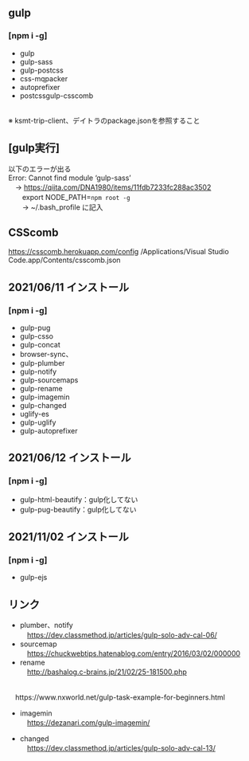 ## gulp
### [npm i -g]
- gulp
- gulp-sass
- gulp-postcss
- css-mqpacker
- autoprefixer
- postcssgulp-csscomb
<br>
※ ksmt-trip-client、デイトラのpackage.jsonを参照すること

## [gulp実行]
以下のエラーが出る<br>
Error: Cannot find module ‘gulp-sass’<br>
　→ https://qiita.com/DNA1980/items/11fdb7233fc288ac3502<br>
　　export NODE_PATH=`npm root -g` <br>
　　→ ~/.bash_profile に記入<br>

## CSScomb
https://csscomb.herokuapp.com/config
/Applications/Visual Studio Code.app/Contents/csscomb.json

## 2021/06/11 インストール
### [npm i -g]
- gulp-pug
- gulp-csso
- gulp-concat
- browser-sync、
- gulp-plumber
- gulp-notify
- gulp-sourcemaps
- gulp-rename
- gulp-imagemin
- gulp-changed
- uglify-es
- gulp-uglify
- gulp-autoprefixer

## 2021/06/12 インストール
### [npm i -g]
- gulp-html-beautify：gulp化してない
- gulp-pug-beautify：gulp化してない

## 2021/11/02 インストール
### [npm i -g]
- gulp-ejs



## リンク
- plumber、notify <br>
　https://dev.classmethod.jp/articles/gulp-solo-adv-cal-06/
- sourcemap <br>
　https://chuckwebtips.hatenablog.com/entry/2016/03/02/000000
- rename <br>
　http://bashalog.c-brains.jp/21/02/25-181500.php
<br>
　https://www.nxworld.net/gulp-task-example-for-beginners.html

- imagemin <br>
　https://dezanari.com/gulp-imagemin/

- changed <br>
　https://dev.classmethod.jp/articles/gulp-solo-adv-cal-13/